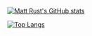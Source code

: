 [![Matt Rust's GitHub stats](https://github-readme-stats-taupe-nine-41.vercel.app/api?username=rst515&show_icons=true&theme=dark&bg_color=00000000)](https://github.com/rst515)

[![Top Langs](https://github-readme-stats-taupe-nine-41.vercel.app/api/top-langs/?username=rst515&layout=compact&theme=dark&bg_color=00000000&exclude_repo=github-readme-stats,oh-my-zsh&hide=css,html)](https://github.com/rst515)
